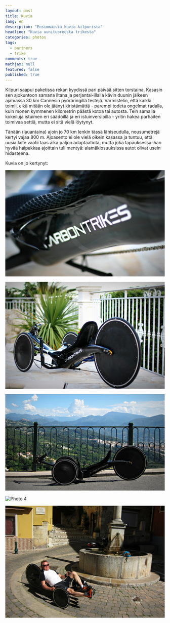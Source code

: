 ```yaml
---
layout: post
title: Kuvia
lang: en
description: "Ensimmäisiä kuvia kilpurista"
headline: "Kuvia uunituoreesta trikesta"
categories: photos
tags: 
  - partners
  - trike
comments: true
mathjax: null
featured: false
published: true
---
```


Kilpuri saapui paketissa rekan kyydissä  pari päivää sitten torstaina. Kasasin sen ajokuntoon samana iltana ja
perjantai-illalla kävin duunin jälkeen ajamassa 30 km Cannesin pyöräringillä testejä. Varmistelin, että
kaikki toimii, eikä mitään ole jäänyt kiristämättä - parempi todeta ongelmat radalla, kuin monen kymmenen kilometrin 
päästä kotoa tai autosta. Tein samalla kokeiluja istuimen eri säädöillä ja eri istuinversioilla - yritin hakea
parhaiten toimivaa settiä, mutta ei sitä vielä löytynyt.

Tänään (lauantaina) ajoin jo 70 km lenkin tässä lähiseudulla, nousumetrejä kertyi vajaa 800 m. Ajoasento ei ole vielä
oikein kasassa ja tuntuu, että uusia laite vaatii taas aika paljon adaptaatiota, mutta joka tapauksessa ihan hyvää 
haipakkaa ajoittain tuli mentyä: alamäkiosuuksissa autot olivat usein hidasteena.

Kuvia on jo kertynyt: 

![Photo 1](/images/2016May/IMG_7634.jpg)

![Photo 2](/images/2016May/IMG_7632.jpg)

![Photo 3](/images/2016May/IMG_0113.jpg)

![Photo 4](/images/2016May/IMG_0120.jpg)

![Photo 5](/images/2016May/IMG_0114.jpg)
